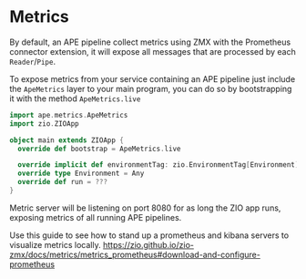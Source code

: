 # Metrics
By default, an APE pipeline collect metrics using ZMX with the Prometheus connector extension, it will expose all 
messages that are processed by each `Reader`/`Pipe`.

To expose metrics from your service containing an APE pipeline just include the `ApeMetrics` layer to your main 
program, you can do so by bootstrapping it with the method `ApeMetrics.live`

```scala
import ape.metrics.ApeMetrics
import zio.ZIOApp

object main extends ZIOApp {
  override def bootstrap = ApeMetrics.live

  override implicit def environmentTag: zio.EnvironmentTag[Environment] = zio.EnvironmentTag[Environment]
  override type Environment = Any
  override def run = ???
}
```

Metric server will be listening on port 8080 for as long the ZIO app runs, exposing metrics of all running APE 
pipelines. 

Use this guide to see how to stand up a prometheus and kibana servers to visualize metrics locally.
https://zio.github.io/zio-zmx/docs/metrics/metrics_prometheus#download-and-configure-prometheus